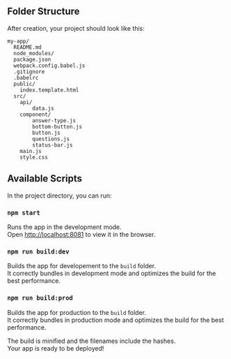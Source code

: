 ## Folder Structure

After creation, your project should look like this:

```
my-app/
  README.md
  node_modules/
  package.json
  webpack.config.babel.js
  .gitignore
  .babelrc
  public/
    index.template.html
  src/
    api/
        data.js
    component/
        answer-type.js
        bottom-button.js
        button.js
        questions.js
        status-bar.js
    main.js
    style.css
```

## Available Scripts

In the project directory, you can run:

### `npm start`

Runs the app in the development mode.<br>
Open [http://localhost:8081](http://localhost:8081) to view it in the browser.


### `npm run build:dev`

Builds the app for developement to the `build` folder.<br>
It correctly bundles in development mode and optimizes the build for the best performance.


### `npm run build:prod`

Builds the app for production to the `build` folder.<br>
It correctly bundles in production mode and optimizes the build for the best performance.

The build is minified and the filenames include the hashes.<br>
Your app is ready to be deployed!

